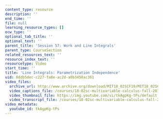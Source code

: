 ```yaml
---
content_type: resource
description: ''
end_time: ''
file: null
learning_resource_types: []
ocw_type: ''
optional_tab_title: ''
optional_text: ''
parent_title: 'Session 57: Work and Line Integrals'
parent_type: CourseSection
related_resources_text: ''
resource_index_text: ''
resourcetype: Video
start_time: ''
title: 'Line Integrals: Parametrization Independence'
uid: 8ddb5dec-c227-fa8e-ac2d-a0b3450ac361
video_files:
  archive_url: http://www.archive.org/download/MIT18_02SCF10/MIT18_02SCF10Rec_40_300k.mp4
  video_captions_file: /courses/18-02sc-multivariable-calculus-fall-2010/b4342b2f945c543f8f177a15400e64c4_tkAgpKg-tPs.vtt
  video_thumbnail_file: https://img.youtube.com/vi/tkAgpKg-tPs/default.jpg
  video_transcript_file: /courses/18-02sc-multivariable-calculus-fall-2010/3e241b10f02193d58d4e077941a45fe9_tkAgpKg-tPs.pdf
video_metadata:
  youtube_id: tkAgpKg-tPs
---
```

